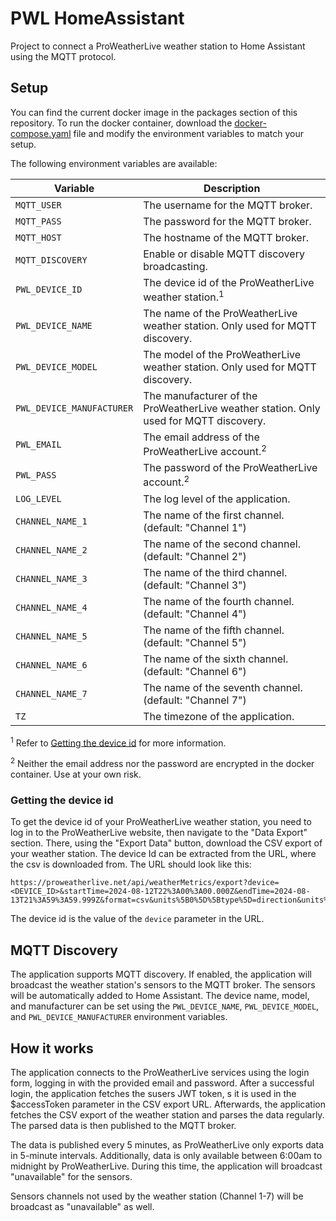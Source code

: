 # PWL HomeAssistant

Project to connect a ProWeatherLive weather station to Home Assistant using the MQTT protocol.

## Setup

You can find the current docker image in the packages section of this repository.
To run the docker container, download the [docker-compose.yaml](docker-compose.yaml) file and modify the environment variables to match your setup.

The following environment variables are available:

| Variable                  | Description                                                                           |
| ------------------------- | ------------------------------------------------------------------------------------- |
| `MQTT_USER`               | The username for the MQTT broker.                                                     |
| `MQTT_PASS`               | The password for the MQTT broker.                                                     |
| `MQTT_HOST`               | The hostname of the MQTT broker.                                                      |
| `MQTT_DISCOVERY`          | Enable or disable MQTT discovery broadcasting.                                        |
| `PWL_DEVICE_ID`           | The device id of the ProWeatherLive weather station.<sup>1</sup>                      |
| `PWL_DEVICE_NAME`         | The name of the ProWeatherLive weather station. Only used for MQTT discovery.         |
| `PWL_DEVICE_MODEL`        | The model of the ProWeatherLive weather station. Only used for MQTT discovery.        |
| `PWL_DEVICE_MANUFACTURER` | The manufacturer of the ProWeatherLive weather station. Only used for MQTT discovery. |
| `PWL_EMAIL`               | The email address of the ProWeatherLive account.<sup>2</sup>                          |
| `PWL_PASS`                | The password of the ProWeatherLive account.<sup>2</sup>                               |
| `LOG_LEVEL`               | The log level of the application.                                                     |
| `CHANNEL_NAME_1`          | The name of the first channel. (default: "Channel 1")                                 |
| `CHANNEL_NAME_2`          | The name of the second channel. (default: "Channel 2")                                |
| `CHANNEL_NAME_3`          | The name of the third channel. (default: "Channel 3")                                 |
| `CHANNEL_NAME_4`          | The name of the fourth channel. (default: "Channel 4")                                |
| `CHANNEL_NAME_5`          | The name of the fifth channel. (default: "Channel 5")                                 |
| `CHANNEL_NAME_6`          | The name of the sixth channel. (default: "Channel 6")                                 |
| `CHANNEL_NAME_7`          | The name of the seventh channel. (default: "Channel 7")                               |
| `TZ`                      | The timezone of the application.                                                      |

<sup>1</sup> Refer to [Getting the device id](#getting-the-device-id) for more information.

<sup>2</sup> Neither the email address nor the password are encrypted in the docker container. Use at your own risk.

### Getting the device id

To get the device id of your ProWeatherLive weather station, you need to log in to the ProWeatherLive website, then navigate to the "Data Export" section. There, using the "Export Data" button, download the CSV export of your weather station. The device Id can be extracted from the URL, where the csv is downloaded from. The URL should look like this:

```http
https://proweatherlive.net/api/weatherMetrics/export?device=<DEVICE_ID>&startTime=2024-08-12T22%3A00%3A00.000Z&endTime=2024-08-13T21%3A59%3A59.999Z&format=csv&units%5B0%5D%5Btype%5D=direction&units%5B0%5D%5Bunit%5D=m&units%5B1%5D%5Btype%5D=distance&units%5B1%5D%5Bunit%5D=km&units%5B2%5D%5Btype%5D=temperature&units%5B2%5D%5Bunit%5D=%C2%B0C&units%5B3%5D%5Btype%5D=baroPressure&units%5B3%5D%5Bunit%5D=hPa&units%5B4%5D%5Btype%5D=windSpeed&units%5B4%5D%5Bunit%5D=km%2Fh&units%5B5%5D%5Btype%5D=windDirection&units%5B5%5D%5Bunit%5D=16%20Pts&units%5B6%5D%5Btype%5D=rain&units%5B6%5D%5Bunit%5D=mm&units%5B7%5D%5Btype%5D=lightIntensity&units%5B7%5D%5Bunit%5D=Lux&units%5B8%5D%5Btype%5D=hcho&units%5B8%5D%5Bunit%5D=ppb&units%5B9%5D%5Btype%5D=coco2&units%5B9%5D%5Bunit%5D=ppm&%24accessToken=******************&locale=en
```

The device id is the value of the `device` parameter in the URL.

## MQTT Discovery

The application supports MQTT discovery. If enabled, the application will broadcast the weather station's sensors to the MQTT broker. The sensors will be automatically added to Home Assistant. The device name, model, and manufacturer can be set using the `PWL_DEVICE_NAME`, `PWL_DEVICE_MODEL`, and `PWL_DEVICE_MANUFACTURER` environment variables.

## How it works

The application connects to the ProWeatherLive services using the login form, logging in with the provided email and password. After a successful login, the application fetches the susers JWT token, s it is used in the $accessToken parameter in the CSV export URL.
Afterwards, the application fetches the CSV export of the weather station and parses the data regularly. The parsed data is then published to the MQTT broker.

The data is published every 5 minutes, as ProWeatherLive only exports data in 5-minute intervals. Additionally, data is only available between 6:00am to midnight by ProWeatherLive. During this time, the application will broadcast "unavailable" for the sensors.

Sensors channels not used by the weather station (Channel 1-7) will be broadcast as "unavailable" as well.
